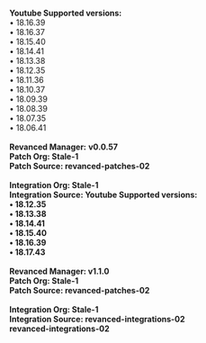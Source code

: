 <b>Youtube Supported versions:</b><br>
• 18.16.39<br>
• 18.16.37<br>
• 18.15.40<br>
• 18.14.41<br>
• 18.13.38<br>
• 18.12.35<br>
• 18.11.36<br>
• 18.10.37<br>
• 18.09.39<br>
• 18.08.39<br>
• 18.07.35<br>
• 18.06.41<br>
<br>
<b>Revanced Manager:</b> <b>v0.0.57<br>
<b>Patch Org:</b> Stale-1<br>
<b>Patch Source:</b> revanced-patches-02<br>
<br>
<b>Integration Org:</b> Stale-1<br>
<b>Integration Source:</b> 
<b>
<b>
<b>
<b>
<b>
<b>
<b>
<b>
<b>Youtube Supported versions:</b><br>
• 18.12.35<br>
• 18.13.38<br>
• 18.14.41<br>
• 18.15.40<br>
• 18.16.39<br>
• 18.17.43<br>
<br>
<b>Revanced Manager:</b> <b>v1.1.0<br>
<b>Patch Org:</b> Stale-1<br>
<b>Patch Source:</b> revanced-patches-02<br>
<br>
<b>Integration Org:</b> Stale-1<br>
<b>Integration Source:</b> revanced-integrations-02<br>
revanced-integrations-02<br>
